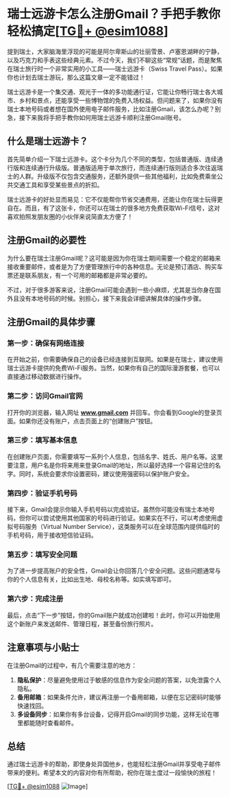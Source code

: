 # 瑞士远游卡怎么注册Gmail？手把手教你轻松搞定[[TG💪+ @esim1088](https://t.me/s/esim1088)]

提到瑞士，大家脑海里浮现的可能是阿尔卑斯山的壮丽雪景、卢塞恩湖畔的宁静，以及巧克力和手表这些经典元素。不过今天，我们不聊这些“常规”话题，而是聚焦在瑞士旅行时一个非常实用的小工具——瑞士远游卡（Swiss Travel Pass）。如果你也计划去瑞士游玩，那么这篇文章一定不能错过！

瑞士远游卡是一个集交通、观光于一体的多功能通行证，它能让你畅行瑞士各大城市、乡村和景点，还能享受一些博物馆的免费入场权益。但问题来了，如果你没有瑞士本地号码或者想在国外使用电子邮件服务，比如注册Gmail，该怎么办呢？别急，接下来我将手把手教你如何用瑞士远游卡顺利注册Gmail账号。

## 什么是瑞士远游卡？

首先简单介绍一下瑞士远游卡。这个卡分为几个不同的类型，包括普通版、连续通行版和连续通行升级版。普通版适用于单次旅行，而连续通行版则适合多次往返瑞士的人群。升级版不仅包含交通服务，还额外提供一些其他福利，比如免费乘坐公共交通工具和享受某些景点的折扣。

瑞士远游卡的好处显而易见：它不仅能帮你节省交通费用，还能让你在瑞士玩得更自在。而且，有了这张卡，你还可以在瑞士的很多地方免费获取Wi-Fi信号，这对喜欢拍照发朋友圈的小伙伴来说简直太方便了！

## 注册Gmail的必要性

为什么要在瑞士注册Gmail呢？这可能是因为你在瑞士期间需要一个稳定的邮箱来接收重要邮件，或者是为了方便管理旅行中的各种信息。无论是预订酒店、购买车票还是联系朋友，有一个可用的邮箱都是非常必要的。

不过，对于很多游客来说，注册Gmail可能会遇到一些小麻烦，尤其是当你身在国外且没有本地号码的时候。别担心，接下来我会详细讲解具体的操作步骤。

## 注册Gmail的具体步骤

### 第一步：确保有网络连接

在开始之前，你需要确保自己的设备已经连接到互联网。如果是在瑞士，建议使用瑞士远游卡提供的免费Wi-Fi服务。当然，如果你有自己的国际漫游套餐，也可以直接通过移动数据进行操作。

### 第二步：访问Gmail官网

打开你的浏览器，输入网址 **www.gmail.com** 并回车。你会看到Google的登录页面。如果你还没有账户，点击页面上的“创建账户”按钮。

### 第三步：填写基本信息

在创建账户页面，你需要填写一系列个人信息，包括名字、姓氏、用户名等。这里要注意，用户名是你将来用来登录Gmail的地址，所以最好选择一个容易记住的名字。同时，系统会要求你设置密码，建议使用强密码以保护账户安全。

### 第四步：验证手机号码

接下来，Gmail会提示你输入手机号码以完成验证。虽然你可能没有瑞士本地号码，但你可以尝试使用其他国家的号码进行验证。如果实在不行，可以考虑使用虚拟号码服务（Virtual Number Service），这类服务可以在全球范围内提供临时的手机号码，用于接收短信验证码。

### 第五步：填写安全问题

为了进一步提高账户的安全性，Gmail会让你回答几个安全问题。这些问题通常与你的个人信息有关，比如出生地、母校名称等。如实填写即可。

### 第六步：完成注册

最后，点击“下一步”按钮，你的Gmail账户就成功创建啦！此时，你可以开始使用这个新账户来发送邮件、管理日程，甚至备份旅行照片。

## 注意事项与小贴士

在注册Gmail的过程中，有几个需要注意的地方：

1. **隐私保护**：尽量避免使用过于敏感的信息作为安全问题的答案，以免泄露个人隐私。
2. **备用邮箱**：如果条件允许，建议再注册一个备用邮箱，以便在忘记密码时能够快速找回。
3. **多设备同步**：如果你有多台设备，记得开启Gmail的同步功能，这样无论在哪里都能随时查看邮件。

## 总结

通过瑞士远游卡的帮助，即使身处异国他乡，也能轻松注册Gmail并享受电子邮件带来的便利。希望本文的内容对你有所帮助，祝你在瑞士度过一段愉快的旅程！

[[TG💪+ @esim1088](https://t.me/s/esim1088) ![Image](https://i.postimg.cc/4NQfJmqS/Snipaste-2025-05-13-00-14-12.png)]